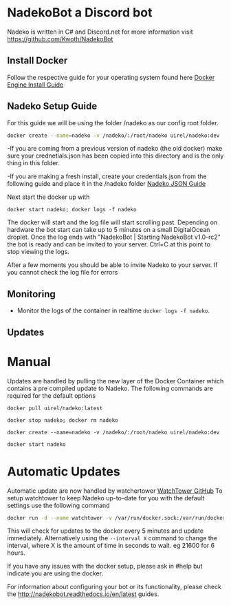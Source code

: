 # NadekoBot a Discord bot 
Nadeko is written in C# and Discord.net for more information visit <https://github.com/Kwoth/NadekoBot>

## Install Docker
Follow the respective guide for your operating system found here [Docker Engine Install Guide](https://docs.docker.com/engine/installation/)

## Nadeko Setup Guide
For this guide we will be using the folder /nadeko as our config root folder.

```bash
docker create --name=nadeko -v /nadeko/:/root/nadeko uirel/nadeko:dev
```
-If you are coming from a previous version of nadeko (the old docker) make sure your crednetials.json has been copied into this directory and is the only thing in this folder. 

-If you are making a fresh install, create your credentials.json from the following guide and place it in the /nadeko folder [Nadeko JSON Guide](http://nadekobot.readthedocs.io/en/latest/JSON%20Explanations/)

Next start the docker up with 

`docker start nadeko; docker logs -f nadeko`

The docker will start and the log file will start scrolling past. Depending on hardware the bot start can take up to 5 minutes on a small DigitalOcean droplet.
Once the log ends with "NadekoBot | Starting NadekoBot v1.0-rc2" the bot is ready and can be invited to your server. Ctrl+C at this point to stop viewing the logs.

After a few moments you should be able to invite Nadeko to your server. If you cannot check the log file for errors 

## Monitoring

* Monitor the logs of the container in realtime `docker logs -f nadeko`.

## Updates

# Manual
Updates are handled by pulling the new layer of the Docker Container which contains a pre compiled update to Nadeko.
The following commands are required for the default options

`docker pull uirel/nadeko:latest`

`docker stop nadeko; docker rm nadeko`

`docker create --name=nadeko -v /nadeko/:/root/nadeko uirel/nadeko:dev`

`docker start nadeko`


# Automatic Updates
Automatic update are now handled by watchertower [WatchTower GitHub](https://github.com/CenturyLinkLabs/watchtower)
To setup watchtower to keep Nadeko up-to-date for you with the default settings use the following command

```bash
docker run -d --name watchtower -v /var/run/docker.sock:/var/run/docker.sock centurylink/watchtower --cleanup nadeko
```

This will check for updates to the docker every 5 minutes and update immediately. Alternatively using the `--interval X` command to change the interval, where X is the amount of time in seconds to wait. eg 21600 for 6 hours.


If you have any issues with the docker setup, please ask in #help but indicate you are using the docker.

For information about configuring your bot or its functionality, please check the <http://nadekobot.readthedocs.io/en/latest> guides.
